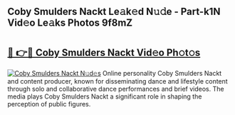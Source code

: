 ## Coby Smulders Nackt Le𝚊k𝚎d N𝚞𝚍e - Part-k1N Vid𝚎o Le𝚊ks Photos 9f8mZ

# <h2><a href="http://fb0jgd4.evod.top/?m=Coby+Smulders+Nackt">🔗 👉🔴 Coby Smulders Nackt Vid𝚎o Ph𝚘t𝚘s</a></h2>

[![Coby Smulders Nackt N𝚞d𝚎s](https://i.imgur.com/8V9OHl7.gif)](http://fb0jgd4.evod.top/?m=Coby+Smulders+Nackt)
Online personality Coby Smulders Nackt and content producer, known for disseminating dance and lifestyle content through solo and collaborative dance performances and brief videos. The media plays Coby Smulders Nackt a significant role in shaping the perception of public figures. 
